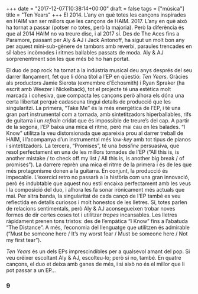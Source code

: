 +++
date = "2017-12-07T10:38:14+00:00"
draft = false
tags = ["música"]
title = "Ten Years"
+++
El 2014. L’any en què totes les cançons inspirades en HAIM van ser millors que les cançons de HAIM. 2017. L’any en què això ha tornat a passar (potser no totes, però la majoria). Però la diferència és que al 2014 HAIM no va treure disc, i al 2017 sí. Des de The Aces fins a Paramore, passant per Aly & AJ i Jack Antonoff, ha sigut un molt bon any per aquest mini-sub-gènere de tambors amb reverbi, paraules trencades en síl·labes incòmodes i ritmes ballables passats de moda. Aly & AJ sorprenentment són les que més bé ho han portat. <!-- more -->

El duo de pop rock ha tornat a la indústria musical deu anys després del seu darrer llançament, fet que li dóna títol a l’EP en qüestió: *Ten Years*. Gràcies als productors Jamie Sierota (exmembre d’Echosmith) i Ryan Spraker (ha escrit amb Weezer i Nickelback), tot el projecte té una estètica molt marcada i cohesiva, que compacta les cançons però alhora els dóna una certa llibertat perquè cadascuna tingui detalls de producció que les singularitzi. La primera, “Take Me” és la més energètica de l’EP, i té una gran part instrumental com a tornada, amb sintetitzadors hiperballables, rifs de guitarra i un *refrain* cridat que és impossible de treure’s del cap. A partir de la segona, l’EP baixa una mica el ritme, però mai cau en les balades. “I Know” utilitza la veu distorsionada que apareixia prou al darrer treball de HAIM, i l’acompanya d’un instrumental més *low-key* amb tot tipus de pianos i sintetitzadors. La tercera, “Promises”, té una *bassline* persuasiva, que resol perfectament en una de les millors tornades de l’EP (“All this is, is another mistake / to check off my list / All this is, is another big break / of promises”). La darrere reprèn una mica el ritme de la primera i és de les que més protagonisme donen a la guitarra. En conjunt, la producció és impecable. L’exercici retro no passarà a la història com una gran innovació, però és indubtable que aquest nou estil encaixa perfectament amb les veus i la composició del duo, i alhora les fa sonar irònicament més actuals que mai. Per altra banda, la singularitat de cada cançó de l’EP també es veu reflectida en detalls curiosos i molt honestos de les lletres. Sí, totes parlen de relacions sentimentals, però Aly & AJ aconsegueixen trobar noves formes de dir certes coses tot i utilitzar *tropes* incansables. Les lletres ràpidament prenen tons tristos: des de l’empàtica “I Know” fins a l’abatuda “The Distance”. A més, l’economia del llenguatge que utilitzen és admirable (“Must be someone here / It’s my worst fear / Must be someone here / Not my first tear”). 

*Ten Years* és un dels EPs imprescindibles per a qualsevol amant del pop. Si veu créixer escoltant Aly & AJ, escolteu-lo; però si no, també. En quatre cançons, el duo et deixa amb ganes de més, i si això no és el millor que li pot passar a un EP…

### 9